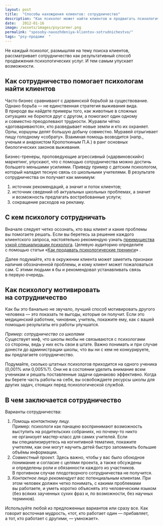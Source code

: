 ```yaml
---
layout: post
title:  "Способы нахождения клиентов: сотрудничество"
description: "Как психолог может найти клиентов и продвигать психологические услуги с помощью сотрудничества"
date:   2012-01-16			 
image: /assets/images/psycareer.png
permalink: "sposoby-naxozhdeniya-klientov-sotrudnichestvo/"
tags: "psy-продажи	"
---
```


<p>Не&nbsp;каждый психолог, размышляя на&nbsp;тему поиска клиентов, рассматривает сотрудничество как результативный способ продвижения психологических услуг. И&nbsp;тем самым упускает возможности.</p>
<h2>Как сотрудничество помогает психологам найти клиентов</h2>
<p>Часто бизнес сравнивают с&nbsp;дарвинской борьбой за&nbsp;существование. Однако борьба&nbsp;— не&nbsp;единственная стратегия выживания вида. В&nbsp;природе вы&nbsp;найдете примеры того, как животные в&nbsp;сложных ситуациях не&nbsp;борются друг с&nbsp;другом, а&nbsp;помогают один одному и&nbsp;совместно преодолевают трудности. Журавли чётко «договариваются», кто разведывает новые земли и&nbsp;кто их&nbsp;охраняет. Орлы, коршуны делят большую добычу совместно. Муравей отрыгивает пищу голодному «собрату». Взаимная помощь возводится (напр., ученым и&nbsp;анархистом Кропоткиным П.А.) в&nbsp;ранг основных биологических законов выживания.</p>
<p>Бизнес-тренеры, проповедующие агрессивный («дарвиновский») маркетинг, упускают, что с&nbsp;помощью сотрудничества можно достичь большего меньшими усилиями. Приведу пример с&nbsp;детским психологом, который наладил тесную связь со&nbsp;школьными учителями. В&nbsp;результате сотрудничества он&nbsp;получает как минимум:</p>
<ol> 
	<li>источник рекомендаций, а&nbsp;значит и&nbsp;поток клиентов;</li>
	<li>источник сведений об&nbsp;актуальных школьных проблемах, а&nbsp;значит и&nbsp;возможность предлагать востребованные услуги;</li>
	<li>сокращение расходов на&nbsp;рекламу.</li>
 </ol>
<h2>С&nbsp;кем психологу сотрудничать</h2>
<p>Вначале следует четко осознать, кто ваш клиент и&nbsp;какие проблемы вы&nbsp;помогаете решать. Если вы&nbsp;беретесь за&nbsp;решение каждого клиентского запроса, настоятельно рекомендую узнать <a href="/uzkaya-specializaciya/" title="Как психологу помогает узкая специализация">преимущества узкой специализации психолога</a>. Целевую аудиторию определите с&nbsp;помощью статьи «<a href="/kak-prodavat-treningi/" title="Как продавать психологические тренинги">Как продавать психологические тренинги</a>» .</p>
<p>Далее подумайте, кто в&nbsp;окружении клиента может заметить признаки наличия обозначенной проблемы, и&nbsp;кому клиент может пожаловаться сам. С&nbsp;этими людьми я&nbsp;бы и&nbsp;рекомендовал устанавливать связь в&nbsp;первую очередь.</p>
<h2>Как психологу мотивировать на&nbsp;сотрудничество</h2>
<p>Как&nbsp;бы это банально не&nbsp;звучало, лучший способ мотивировать другого человека&nbsp;— это показать те&nbsp;выгоды, которые он&nbsp;получит. Если это медицинский работник, чиновник, учитель, покажите ему, как с&nbsp;вашей помощью результаты его работы улучшатся.</p>
<p><em>Пример: сотрудничество со&nbsp;школами</em><br/>
 Существует миф, что школы якобы не&nbsp;связываются с&nbsp;психологами со&nbsp;стороны, ведь у&nbsp;них есть свои в&nbsp;штате. Важно понимать и&nbsp;при случае донести до&nbsp;администрации школы, что вы&nbsp;ни&nbsp;с&nbsp;кем не&nbsp;конкурируете, вы&nbsp;предлагаете сотрудничество. </p><p>Подумайте, сколько штатных психологов приходится на&nbsp;одного ученика (0,001% или 0,005%?). Они не&nbsp;в&nbsp;состоянии уделить внимание всем ученикам и&nbsp;решать поставленные задачи одинаково эффективно. Когда вы берете часть работы на&nbsp;себя, вы&nbsp;освобождаете ресурсы школы для других задач, стоящих перед психологической службой. 
</p>
<h2>В&nbsp;чем заключается сотрудничество</h2>
<p>Варианты сотрудничества:</p>
<ol> 
	<li><em>Помощь контактному лицу.</em><br/>
 Пример: психологи как панацею воспринимают возможность выступить на&nbsp;родительских собраниях, но&nbsp;почему-то никто не&nbsp;организует мастер-класс для самих учителей. Если вы&nbsp;специализируетесь на&nbsp;когнитивной тематике, покажите учителям, как они могут научить детей быстро запоминать большие объёмы информации. 
	</li>
	<li><em>Совместный проект.</em> Здесь важно, чтобы у&nbsp;вас было обоюдное понимание и&nbsp;согласие с&nbsp;целями проекта, а&nbsp;также обсуждены и&nbsp;определены роли и&nbsp;обязанности каждого из&nbsp;участников. В&nbsp;противном случае плодотворного сотрудничества не&nbsp;получится.</li>
	<li><em>Контактное лицо рекомендует вас</em> потенциальным клиентам. При этом человек должен четко понимать, с&nbsp;какими проблемами вы&nbsp;работаете, и&nbsp;уметь коротко объяснять это человеческим языком (без всяких заученных сухих фраз&nbsp;и, по&nbsp;возможности, без научных терминов).</li>
 </ol>
 <p>Используйте любой из&nbsp;предложенных вариантов или сразу все. Как говорит восточная мудрость, «тот, кто работает один&nbsp;— прибавляет, а&nbsp;тот, кто работает с&nbsp;другими,&nbsp;— умножает».</p>
